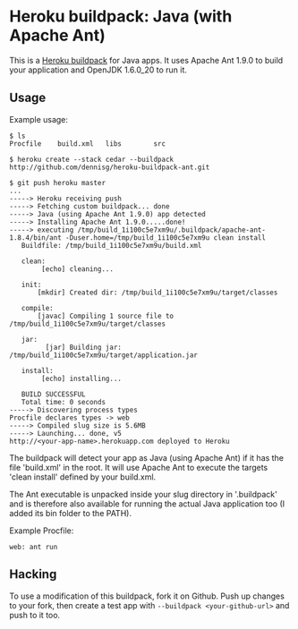 Heroku buildpack: Java (with Apache Ant)
=========================

This is a [Heroku buildpack](http://devcenter.heroku.com/articles/buildpack) for Java apps.
It uses Apache Ant 1.9.0 to build your application and OpenJDK 1.6.0_20 to run it.

Usage
-----

Example usage:

    $ ls
    Procfile	build.xml	libs		src

    $ heroku create --stack cedar --buildpack http://github.com/dennisg/heroku-buildpack-ant.git
    
    $ git push heroku master
    ...
	-----> Heroku receiving push
	-----> Fetching custom buildpack... done
	-----> Java (using Apache Ant 1.9.0) app detected
	-----> Installing Apache Ant 1.9.0.....done!
	-----> executing /tmp/build_1i100c5e7xm9u/.buildpack/apache-ant-1.8.4/bin/ant -Duser.home=/tmp/build_1i100c5e7xm9u clean install
       Buildfile: /tmp/build_1i100c5e7xm9u/build.xml
       
       clean:
            [echo] cleaning...
       
       init:
           [mkdir] Created dir: /tmp/build_1i100c5e7xm9u/target/classes
       
       compile:
           [javac] Compiling 1 source file to /tmp/build_1i100c5e7xm9u/target/classes
       
       jar:
             [jar] Building jar: /tmp/build_1i100c5e7xm9u/target/application.jar
       
       install:
            [echo] installing...
       
       BUILD SUCCESSFUL
       Total time: 0 seconds
	-----> Discovering process types
    Procfile declares types -> web
	-----> Compiled slug size is 5.6MB
	-----> Launching... done, v5
    http://<your-app-name>.herokuapp.com deployed to Heroku

The buildpack will detect your app as Java (using Apache Ant) if it has the file 'build.xml' in the root. It will use Apache Ant to execute the targets 'clean install' defined by your build.xml.

The Ant executable is unpacked inside your slug directory in '.buildpack' and is therefore also available for running the actual Java application too (I added its bin folder to the PATH).

Example Procfile:

	web: ant run

Hacking
-------

To use a modification of this buildpack, fork it on Github. Push up changes to your fork, then create a test app with `--buildpack <your-github-url>` and push to it too.
